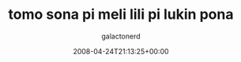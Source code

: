 ---
title: 'tomo sona pi meli lili pi lukin pona'
posts: 18
hash: 'OV2hCo5i'
author: 'galactonerd'
date: 2008-04-24T21:13:25+00:00
sources:
  - https://tokipona.yahoogroups.narkive.com/OV2hCo5i
---